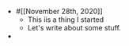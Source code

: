 - #[[November 28th, 2020]]
    - This iis a thing I started
    - Let's write about some stuff. 
- 
